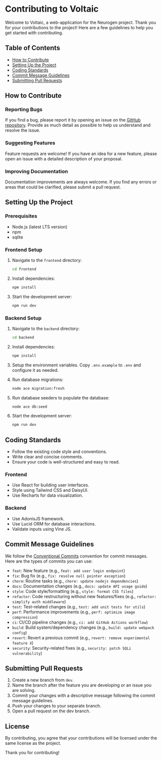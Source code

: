 # Contributing to Voltaic

Welcome to Voltaic, a web-application for the Neurogen project. Thank you for your contributions to the project! Here are a few guidelines to help you get started with contributing.

## Table of Contents

* [How to Contribute](#how-to-contribute)
* [Setting Up the Project](#setting-up-the-project)
* [Coding Standards](#coding-standards)
* [Commit Message Guidelines](#commit-message-guidelines)
* [Submitting Pull Requests](#submitting-pull-requests)

## How to Contribute

### Reporting Bugs

If you find a bug, please report it by opening an issue on the [GitHub repository](https://github.com/AccurateIC/Voltaic). Provide as much detail as possible to help us understand and resolve the issue.

### Suggesting Features

Feature requests are welcome! If you have an idea for a new feature, please open an issue with a detailed description of your proposal.

### Improving Documentation

Documentation improvements are always welcome. If you find any errors or areas that could be clarified, please submit a pull request.

## Setting Up the Project

### Prerequisites

- Node.js (latest LTS version)
- npm
- sqlite

### Frontend Setup

1. Navigate to the `frontend` directory:
   ```bash
   cd frontend
   ```

2. Install dependencies:
   ```bash
   npm install
   ```

3. Start the development server:
   ```bash
   npm run dev
   ```

### Backend Setup

1. Navigate to the `backend` directory:
   ```bash
   cd backend
   ```

2. Install dependencies:
   ```bash
   npm install
   ```

3. Setup the environment variables. Copy `.env.example` to `.env` and configure it as needed.

4. Run database migrations:
   ```bash
   node ace migration:fresh
   ```

5. Run database seeders to populate the database:
   ```bash
   node ace db:seed
   ```

6. Start the development server:
   ```bash
   npm run dev
   ```

## Coding Standards

- Follow the existing code style and conventions.
- Write clear and concise comments.
- Ensure your code is well-structured and easy to read.

### Frontend

- Use React for building user interfaces.
- Style using Tailwind CSS and DaisyUI.
- Use Recharts for data visualization.

### Backend

- Use AdonisJS framework.
- Use Lucid ORM for database interactions.
- Validate inputs using Vine JS.

## Commit Message Guidelines

We follow the [Conventional Commits](https://www.conventionalcommits.org/en/v1.0.0/) convention for commit messages. Here are the types of commits you can use:

- `feat`: New feature (e.g., `feat: add user login endpoint`)
- `fix`: Bug fix (e.g., `fix: resolve null pointer exception`)
- `chore`: Routine tasks (e.g., `chore: update nodejs dependencies`)
- `docs`: Documentation changes (e.g., `docs: update API usage guide`)
- `style`: Code style/formatting (e.g., `style: format CSS files`)
- `refactor`: Code restructuring without new features/fixes (e.g., `refactor: simplify auth middleware`)
- `test`: Test-related changes (e.g., `test: add unit tests for utils`)
- `perf`: Performance improvements (e.g., `perf: optimize image compression`)
- `ci`: CI/CD pipeline changes (e.g., `ci: add GitHub Actions workflow`)
- `build`: Build system/dependency changes (e.g., `build: update webpack config`)
- `revert`: Revert a previous commit (e.g., `revert: remove experimental feature X`)
- `security`: Security-related fixes (e.g., `security: patch SQLi vulnerability`)

## Submitting Pull Requests

1. Create a new branch from `dev`.
2. Name the branch after the feature you are developing or an issue you are solving.
3. Commit your changes with a descriptive message following the commit message guidelines.
4. Push your changes to your separate branch.
5. Open a pull request on the dev branch.

## License

By contributing, you agree that your contributions will be licensed under the same license as the project.

Thank you for contributing!
